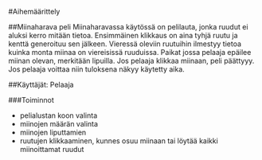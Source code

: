 #Aihemäärittely 

##Miinaharava peli
Miinaharavassa käytössä on pelilauta, jonka ruudut ei aluksi kerro mitään tietoa. Ensimmäinen klikkaus on aina tyhjä ruutu ja kenttä generoituu sen jälkeen. Vieressä oleviin ruutuihin ilmestyy tietoa kuinka monta miinaa on viereisissä ruuduissa. Paikat jossa pelaaja epäilee miinan olevan, merkitään lipuilla. Jos pelaaja klikkaa miinaan, peli päättyyy. Jos pelaaja voittaa niin tuloksena näkyy käytetty aika.

##Käyttäjät: Pelaaja

###Toiminnot

* pelialustan koon valinta
* miinojen määrän valinta
* miinojen liputtamien
* ruutujen klikkaaminen, kunnes osuu miinaan tai löytää kaikki miinoittamat ruudut
